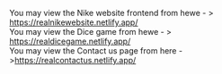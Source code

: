 You may view the Nike website frontend from hewe - > https://realnikewebsite.netlify.app/  
You may view the Dice game   from hewe - > https://realdicegame.netlify.app/   
You may view the Contact us page from here - >https://realcontactus.netlify.app/    



